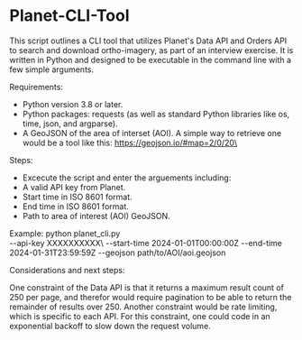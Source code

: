 # Planet-CLI-Tool
This script outlines a CLI tool that utilizes Planet's Data API and Orders API to search and download ortho-imagery, as part of an interview exercise. It is written in Python and designed to be executable in the command line with a few simple arguments.

Requirements:
- Python version 3.8 or later.
- Python packages: requests (as well as standard Python libraries like os, time, json, and argparse). 
- A GeoJSON of the area of interset (AOI). A simple way to retrieve one would be a tool like this: https://geojson.io/#map=2/0/20\

Steps:
- Excecute the script and enter the arguements including:
- A valid API key from Planet.
- Start time in ISO 8601 format.
- End time in ISO 8601 format.
- Path to area of interest (AOI) GeoJSON.

Example:
python planet_cli.py \
  --api-key XXXXXXXXXX\ 
  --start-time 2024-01-01T00:00:00Z
  --end-time 2024-01-31T23:59:59Z
  --geojson path/to/AOI/aoi.geojson

Considerations and next steps:

One constraint of the Data API is that it returns a maximum result count of 250 per page, and therefor would require pagination to be able to return the remainder of results over 250. Another constraint would be rate limiting, which is specific to each API. For this constraint, one could code in an exponential backoff to slow down the request volume.
